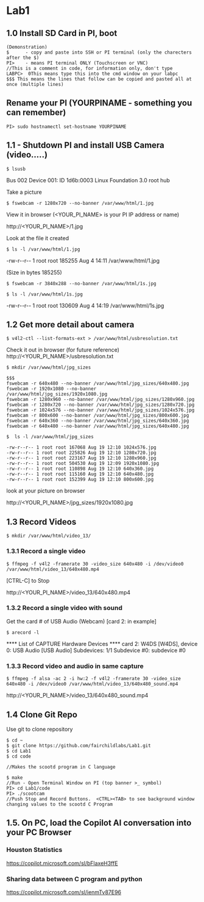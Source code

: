 # Lab1

## 1.0 Install SD Card in PI, boot

```
(Demonstration)
$      - copy and paste into SSH or PI terminal (only the charecters after the $) 
PI>    - means PI terminal ONLY (Touchscreen or VNC)
//This is a comment in code, for information only, don't type
LABPC>  0This means type this into the cmd window on your labpc
$$$ This means the lines that follow can be copied and pasted all at once (multiple lines)
```

## Rename your PI (YOURPINAME - something you can remember)
``` 
PI> sudo hostnamectl set-hostname YOURPINAME 
```


## 1.1  - Shutdown PI and install USB Camera (video.....)

`$ lsusb`

Bus 002 Device 001: ID 1d6b:0003 Linux Foundation 3.0 root hub


Take a picture

`$ fswebcam -r 1280x720 --no-banner /var/www/html/1.jpg`

View it in browser (<YOUR_PI_NAME> is your PI IP address or name)

http://<YOUR_PI_NAME>/1.jpg  

Look at the file it created 

`$ ls -l /var/www/html/1.jpg`

-rw-r--r-- 1 root root 185255 Aug  4 14:11 /var/www/html/1.jpg

(Size in bytes 185255)


`$ fswebcam -r 3840x288 --no-banner /var/www/html/1s.jpg`

`$ ls -l /var/www/html/1s.jpg`

-rw-r--r-- 1 root root 130609 Aug  4 14:19 /var/www/html/1s.jpg

## 1.2 Get more detail about camera

`$ v4l2-ctl --list-formats-ext > /var/www/html/usbresolution.txt`

Check it out in browser (for future reference)
http://<YOUR_PI_NAME>/usbresolution.txt

```
$ mkdir /var/www/html/jpg_sizes

$$$
fswebcam -r 640x480 --no-banner /var/www/html/jpg_sizes/640x480.jpg
fswebcam -r 1920x1080 --no-banner /var/www/html/jpg_sizes/1920x1080.jpg
fswebcam -r 1280x960 --no-banner /var/www/html/jpg_sizes/1280x960.jpg
fswebcam -r 1280x720 --no-banner /var/www/html/jpg_sizes/1280x720.jpg
fswebcam -r 1024x576 --no-banner /var/www/html/jpg_sizes/1024x576.jpg
fswebcam -r 800x600 --no-banner /var/www/html/jpg_sizes/800x600.jpg
fswebcam -r 640x360 --no-banner /var/www/html/jpg_sizes/640x360.jpg
fswebcam -r 640x480 --no-banner /var/www/html/jpg_sizes/640x480.jpg

$  ls -l /var/www/html/jpg_sizes

-rw-r--r-- 1 root root 167068 Aug 19 12:10 1024x576.jpg
-rw-r--r-- 1 root root 225826 Aug 19 12:10 1280x720.jpg
-rw-r--r-- 1 root root 223167 Aug 19 12:10 1280x960.jpg
-rw-r--r-- 1 root root 504530 Aug 19 12:09 1920x1080.jpg
-rw-r--r-- 1 root root 110898 Aug 19 12:10 640x360.jpg
-rw-r--r-- 1 root root 115160 Aug 19 12:10 640x480.jpg
-rw-r--r-- 1 root root 152399 Aug 19 12:10 800x600.jpg

```

look at your picture on browser

http://<YOUR_PI_NAME>/jpg_sizes/1920x1080.jpg


## 1.3 Record Videos

`$ mkdir /var/www/html/video_13/`


### 1.3.1 Record a single video
`$ ffmpeg -f v4l2 -framerate 30 -video_size 640x480 -i /dev/video0 /var/www/html/video_13/640x480.mp4`

[CTRL-C] to Stop

http://<YOUR_PI_NAME>/video_13/640x480.mp4

### 1.3.2 Record a single video with sound

Get the card # of USB Audio (Webcam) [card 2: in example]
```
$ arecord -l
```

**** List of CAPTURE Hardware Devices ****
card 2: W4DS [W4DS], device 0: USB Audio [USB Audio]
  Subdevices: 1/1
  Subdevice #0: subdevice #0

### 1.3.3 Record video and audio in same capture

`$ ffmpeg -f alsa -ac 2 -i hw:2 -f v4l2 -framerate 30 -video_size 640x480 -i /dev/video0 /var/www/html/video_13/640x480_sound.mp4`

http://<YOUR_PI_NAME>/video_13/640x480_sound.mp4

## 1.4 Clone Git Repo

Use git to clone repository
```
$ cd ~
$ git clone https://github.com/fairchildlabs/Lab1.git
$ cd Lab1
$ cd code

//Makes the scootd program in C language

$ make
//Run - Open Terminal Window on PI (top banner >_ symbol)
PI> cd Lab1/code
PI> ./scootcam
//Push Stop and Record Buttons.  <CTRL><TAB> to see background window changing values to the scootd C Program

```
## 1.5. On PC, load the Copilot AI conversation into your PC Browser

### Houston Statistics
https://copilot.microsoft.com/sl/bFlaxeH3ffE

### Sharing data between C program and python

https://copilot.microsoft.com/sl/ienmTv87E96


